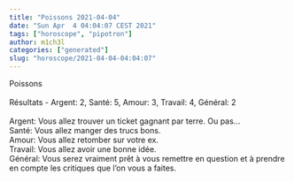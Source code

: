 ```yaml
---
title: "Poissons 2021-04-04"
date: "Sun Apr  4 04:04:07 CEST 2021"
tags: ["horoscope", "pipotron"]
author: m1ch3l
categories: ["generated"]
slug: "horoscope/2021-04-04-04:04:07"
---
```


Poissons<br>
<br>
Résultats - Argent: 2, Santé: 5, Amour: 3, Travail: 4, Général: 2<br>
<br>
Argent:  Vous allez trouver un ticket gagnant par terre. Ou pas...<br>
Santé:   Vous allez manger des trucs bons. <br>
Amour:   Vous allez retomber sur votre ex. <br>
Travail: Vous allez avoir une bonne idée. <br>
Général: Vous serez vraiment prêt à vous remettre en question et à prendre en compte les critiques que l’on vous a faites.<br>
